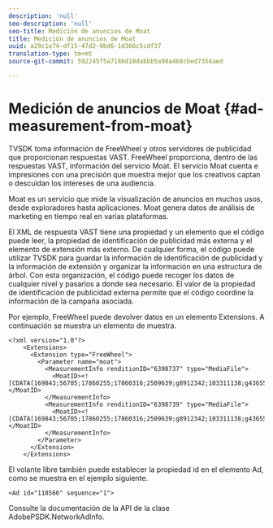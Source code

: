 ```yaml
---
description: 'null'
seo-description: 'null'
seo-title: Medición de anuncios de Moat
title: Medición de anuncios de Moat
uuid: a29c1e74-df15-47d2-9bd6-1d366c5cdf37
translation-type: tm+mt
source-git-commit: 592245f5a7186d18dabbb5a98a468cbed7354aed

---
```



# Medición de anuncios de Moat {#ad-measurement-from-moat}

TVSDK toma información de FreeWheel y otros servidores de publicidad que proporcionan respuestas VAST. FreeWheel proporciona, dentro de las respuestas VAST, información del servicio Moat. El servicio Moat cuenta e impresiones con una precisión que muestra mejor que los creativos captan o descuidan los intereses de una audiencia.

Moat es un servicio que mide la visualización de anuncios en muchos usos, desde exploradores hasta aplicaciones. Moat genera datos de análisis de marketing en tiempo real en varias plataformas.

El XML de respuesta VAST tiene una propiedad y un elemento que el código puede leer, la propiedad de identificación de publicidad más externa y el elemento de extensión más externo. De cualquier forma, el código puede utilizar TVSDK para guardar la información de identificación de publicidad y la información de extensión y organizar la información en una estructura de árbol. Con esta organización, el código puede recoger los datos de cualquier nivel y pasarlos a donde sea necesario. El valor de la propiedad de identificación de publicidad externa permite que el código coordine la información de la campaña asociada.

Por ejemplo, FreeWheel puede devolver datos en un elemento Extensions. A continuación se muestra un elemento de muestra.

```
<?xml version="1.0"?> 
    <Extensions> 
      <Extension type="FreeWheel"> 
        <Parameter name="moat"> 
          <MeasurementInfo renditionID="6398737" type="MediaFile"> 
            <MoatID><![CDATA[169843;56705;17860255;17860316;2509639;g8912342;103311138;g436558;530633]]></MoatID> 
          </MeasurementInfo> 
          <MeasurementInfo renditionID="6398739" type="MediaFile"> 
            <MoatID><![CDATA[169843;56705;17860255;17860316;2509639;g8912342;103311138;g436558;530633]]></MoatID> 
          </MeasurementInfo> 
        </Parameter> 
      </Extension> 
    </Extensions> 
```

El volante libre también puede establecer la propiedad id en el elemento Ad, como se muestra en el ejemplo siguiente.

```
<Ad id="118566" sequence="1">
```

Consulte la documentación de la API de la clase AdobePSDK.NetworkAdInfo.
